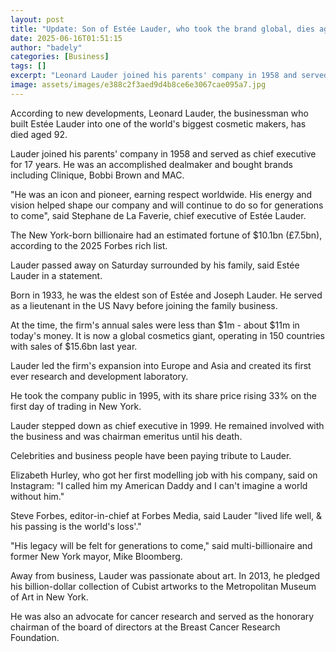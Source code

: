 ```yaml
---
layout: post
title: "Update: Son of Estée Lauder, who took the brand global, dies aged 92"
date: 2025-06-16T01:51:15
author: "badely"
categories: [Business]
tags: []
excerpt: "Leonard Lauder joined his parents' company in 1958 and served as chief executive for 17 years."
image: assets/images/e388c2f3aed9d4b8ce6e3067cae095a7.jpg
---
```


According to new developments, Leonard Lauder, the businessman who built Estée Lauder into one of the world's biggest cosmetic makers, has died aged 92.

Lauder joined his parents' company in 1958 and served as chief executive for 17 years. He was an accomplished dealmaker and bought brands including Clinique, Bobbi Brown and MAC.

"He was an icon and pioneer, earning respect worldwide. His energy and vision helped shape our company and will continue to do so for generations to come", said Stephane de La Faverie, chief executive of Estée Lauder.

The New York-born billionaire had an estimated fortune of $10.1bn (£7.5bn), according to the 2025 Forbes rich list.

Lauder passed away on Saturday surrounded by his family, said Estée Lauder in a statement. 

Born in 1933, he was the eldest son of Estée and Joseph Lauder. He served as a lieutenant in the US Navy before joining the family business. 

At the time, the firm's annual sales were less than $1m - about $11m in today's money. It is now a global cosmetics giant, operating in 150 countries with sales of $15.6bn last year. 

Lauder led the firm's expansion into Europe and Asia and created its first ever research and development laboratory.

He took the company public in 1995, with its share price rising 33% on the first day of trading in New York.

Lauder stepped down as chief executive in 1999. He remained involved with the business and was chairman emeritus until his death.

Celebrities and business people have been paying tribute to Lauder.

Elizabeth Hurley, who got her first modelling job with his company, said on Instagram: "I called him my American Daddy and I can't imagine a world without him."

Steve Forbes, editor-in-chief at Forbes Media, said Lauder "lived life well, & his passing is the world's loss'."

"His legacy will be felt for generations to come," said multi-billionaire and former New York mayor, Mike Bloomberg.

Away from business, Lauder was passionate about art. In 2013, he pledged his billion-dollar collection of Cubist artworks to the Metropolitan Museum of Art in New York.

He was also an advocate for cancer research and served as the honorary chairman of the board of directors at the Breast Cancer Research Foundation.

